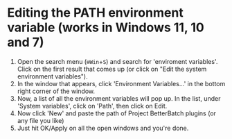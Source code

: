 # Editing the PATH environment variable (works in Windows 11, 10 and 7)

1. Open the search menu (```⊞Win```+```S```) and search for 'enviroment variables'. Click on the first result that comes up (or click on "Edit the system environment variables").
2. In the window that appears, click 'Environment Variables...' in the bottom right corner of the window.
3. Now, a list of all the environment variables will pop up. In the list, under 'System variables', click on 'Path', then click on Edit.
4. Now click 'New' and paste the path of Project BetterBatch plugins (or any file you like)
5. Just hit OK/Apply on all the open windows and you're done.

   
